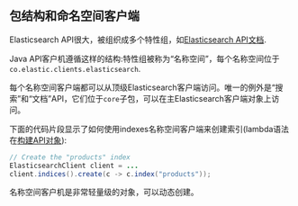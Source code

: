 ## 包结构和命名空间客户端

Elasticsearch API很大，被组织成多个特性组，如[Elasticsearch API文档](https://www.elastic.co/guide/en/elasticsearch/reference/8.9/rest-apis.html).

Java API客户机遵循这样的结构:特性组被称为“名称空间”，每个名称空间位于`co.elastic.clients.elasticsearch`.

每个名称空间客户端都可以从顶级Elasticsearch客户端访问。唯一的例外是“搜索”和“文档”API，它们位于`core`子包，可以在主Elasticsearch客户端对象上访问。

下面的代码片段显示了如何使用indexes名称空间客户端来创建索引(lambda语法在[构建API对象](https://www.elastic.co/guide/en/elasticsearch/client/java-api-client/current/building-objects.html)):

```java
// Create the "products" index
ElasticsearchClient client = ...
client.indices().create(c -> c.index("products"));
```

名称空间客户机是非常轻量级的对象，可以动态创建。